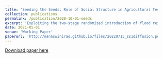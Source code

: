 ```yaml
---
title: "Seeding the Seeds: Role of Social Structure in Agricultural Technology Diffusion (joint with Alain de Janvry and Elisabeth Sadoulet)"
collection: publications
permalink: /publication/2020-10-01-seeds
excerpt: 'Exploiting the two-stage randomized introduction of flood resistant seeds in rural Odisha, India, we find that the local social structure (the jati caste system) has a significant influence on diffusion of the technology. First, modest overall differences in adoption between treated and control villages is largely explained by the substantial heterogeneity in village-level jati fractionalization. Second, we find immediate diffusion among non-recipient farmers in the same jati groups as the initial, treated recipients and lower diffusion among lower status jatis. These findings highlight the limitations of randomized introduction of technology in a context of weak markets and closed social structures. <span style="color:blue">[Link to AEA Trial Registry.](https://www.socialscienceregistry.org/trials/002157)</span>'
date: 2021-05-01
venue: 'Working Paper'
paperurl: 'http://manaswinirao.github.io/files/20220713_ss1diffusion.pdf'
---
```


<span style="color:blue">[Download paper here](http://manaswinirao.github.io/files/20220713_ss1diffusion.pdf)</span>
